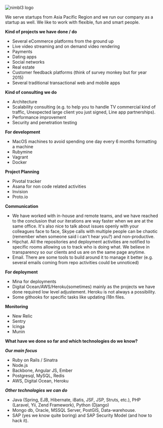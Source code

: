 ![nimbl3 logo](https://s3-ap-southeast-1.amazonaws.com/nimbl3-web-resources/images/logo/JPG/logo%2Bbg-banner.jpg)

We serve startups from Asia Pacific Region and we run our company as a startup as well. We like to work with flexible, fun and smart people.

**Kind of projects we have done / do**
* Several eCommerce platforms from the ground up
* Live video streaming and on demand video rendering
* Payments
* Dating apps
* Social networks
* Real estate
* Customer feedback platforms (think of survey monkey but for year 2015)
* Several traditional transactional web and mobile apps

**Kind of consulting we do**
* Architecture
* Scalability consulting (e.g. to help you to handle TV commercial kind of traffic, Unexpected large client you just signed, Line app partnerships).
* Performance improvement
* Security and penetration testing

**For development**
* MacOS machines to avoid spending one day every 6 months formatting a machine
* Rubymine
* Vagrant
* Docker

**Project Planning**
*  Pivotal tracker
*  Asana for non code related activities
*  Invision
*  Proto.io

**Communication**
* We have worked with in-house and remote teams, and we have reached to the conclusion that our iterations are way faster when we are at the same office. It's also nice to talk about issues openly with your colleagues face to face, Skype calls with multiple people can be chaotic (remember when someone said i can't hear you?) and non-productive.
* Hipchat. All the repositories and deployment activities are notified to specific rooms allowing us to track who is doing what. We believe in transparency so our clients and us are on the same page anytime.
* Email. There are some tools to build around it to manage it better (e.g. several emails coming from repo activities could be unnoticed)

**For deployment**
* Mina for deployments
* Digital Ocean/AWS/Heroku(sometimes) mainly as the projects we have done required low level adjustement. Heroku is not always a possibility.
* Some githooks for specific tasks like updating i18n files.


**Monitoring**
* New Relic
* Sentry
* Icinga
* Munin

**What have we done so far and which technologies do we know?**

***Our main focus***

* Ruby on Rails / Sinatra
* Node.js
* Backbone, Angular JS, Ember
* Postgresql, MySQL, Redis
* AWS, Digital Ocean, Heroku

***Other technologies we can do***
* Java (Spring, EJB, Hibernate, iBatis, JSF, JSP, Struts, etc.), PHP (Laravel, Yii, Zend Framework), Python (Django)
* Mongo db, Oracle, MSSQL Server, PostGIS, Data-warehouse.
* SAP (yes we know quite boring) and SAP Security Model (and how to hack it).
